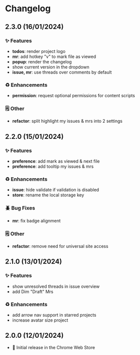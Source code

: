 # Changelog

## 2.3.0 (16/01/2024)
### ✨ Features
- **todos**: render project logo
- **mr**: add hotkey "v" to mark file as viewed
- **popup**: render the changelog
- show current version in the dropdown
- **issue, mr**: use threads over comments by default

### ♻️  Enhancements
- **permission**: request optional permissions for content scripts

### 🗒️  Other
- **refactor**: split highlight my issues & mrs into 2 settings

## 2.2.0 (15/01/2024)
### ✨ Features
- **preference**: add mark as viewed & next file
- **preference**: add tooltip my issues & mrs

### ♻️ Enhancements
- **issue**: hide validate if validation is disabled
- **store**: rename the local storage key

### 🪲 Bug Fixes
- **mr**: fix badge alignment

### 🗒️ Other
- **refactor**: remove need for universal site access

## 2.1.0 (13/01/2024)
### ✨ Features
- show unresolved threads in issue overview
- add Dim "Draft" Mrs

### ♻️ Enhancements
- add arrow nav support in starred projects
- increase avatar size project

## 2.0.0 (12/01/2024)
- 🚀 Initial release in the Chrome Web Store
